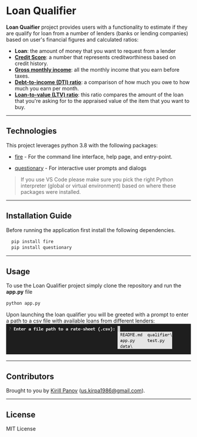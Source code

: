 # Loan Qualifier

**Loan Quaifier** project provides users with a functionality to estimate if they are qualify for loan from a number of lenders (banks or lending companies) based on user's financial figures and calculated ratios:
* **Loan**: the amount of money that you want to request from a lender 
* **[Credit Score](https://www.investopedia.com/terms/c/credit_score.asp)**: a number that represents creditworthiness based on credit history.
* **[Gross monthly income](https://www.investopedia.com/terms/g/grossincome.asp)**: all the monthly income that you earn before taxes.
* **[Debt-to-income (DTI) ratio](https://www.investopedia.com/terms/d/dti.asp)**: a comparison of how much you owe to how much you earn per month.
* **[Loan-to-value (LTV) ratio](https://www.investopedia.com/terms/l/loantovalue.asp#:~:text=An%20LTV%20ratio%20is%20calculated,payment%2C%20you%20will%20borrow%20%2490%2C000.)**: this ratio compares the amount of the loan that you're asking for to the appraised value of the item that you want to buy.

---

## Technologies

This project leverages python 3.8 with the following packages:

* [fire](https://github.com/google/python-fire) - For the command line interface, help page, and entry-point.

* [questionary](https://github.com/tmbo/questionary) - For interactive user prompts and dialogs

> If you use VS Code please make sure you pick the right Python interpreter (global or virtual environment) based on where these packages were installed.

---
## Installation Guide

Before running the application first install the following dependencies.

```python
  pip install fire
  pip install questionary
```

---

## Usage

To use the Loan Qualifier project simply clone the repository and run the **app.py** file

```python
python app.py
```

Upon launching the loan qualifier you will be greeted with a prompt to enter a path to a csv file with available loans from different lenders:
![<Prompt to specify a rate-sheet>](static/pics/path_to_csv_prompt.PNG)

---

## Contributors

Brought to you by [Kirill Panov](https://www.linkedin.com/in/kirill-panov-696455192/) (us.kirpa1986@gmail.com).

---

## License

MIT License